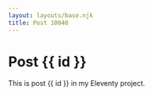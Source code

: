 ```yaml
---
layout: layouts/base.njk
title: Post 10040
---
```


# Post {{ id }}

This is post {{ id }} in my Eleventy project.

